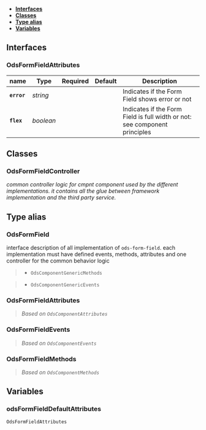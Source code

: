 * [**Interfaces**](#interfaces)
* [**Classes**](#classes)
* [**Type alias**](#type-alias)
* [**Variables**](#variables)

## Interfaces

### OdsFormFieldAttributes
|name | Type | Required | Default | Description|
|---|---|:---:|---|---|
|**`error`** | _string_ |  |  | Indicates if the Form Field shows error or not|
|**`flex`** | _boolean_ |  |  | Indicates if the Form Field is full width or not: see component principles|

## Classes

### OdsFormFieldController
_common controller logic for cmpnt component used by the different implementations._
_it contains all the glue between framework implementation and the third party service._


## Type alias

### OdsFormField

interface description of all implementation of `ods-form-field`.
each implementation must have defined events, methods, attributes
and one controller for the common behavior logic

> - `OdsComponentGenericMethods`

> - `OdsComponentGenericEvents`

### OdsFormFieldAttributes

> _Based on `OdsComponentAttributes`_

### OdsFormFieldEvents

> _Based on `OdsComponentEvents`_

### OdsFormFieldMethods

> _Based on `OdsComponentMethods`_

## Variables

### odsFormFieldDefaultAttributes
`OdsFormFieldAttributes`